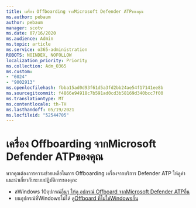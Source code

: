 ```yaml
---
title: เครื่อง Offboarding จากMicrosoft Defender ATPของคุณ
ms.author: pebaum
author: pebaum
manager: scotv
ms.date: 07/16/2020
ms.audience: Admin
ms.topic: article
ms.service: o365-administration
ROBOTS: NOINDEX, NOFOLLOW
localization_priority: Priority
ms.collection: Adm_O365
ms.custom:
- "6024"
- "9002913"
ms.openlocfilehash: fbba15ad0d93f61d5a3fd2bb24ae54f17141ee8b
ms.sourcegitcommit: f4866e94918c7b591ad0cd3b58169d340bcc7f00
ms.translationtype: MT
ms.contentlocale: th-TH
ms.lasthandoff: 05/19/2021
ms.locfileid: "52544705"
---
```

# <a name="offboarding-machines-from-the-microsoft-defender-atp-service"></a>เครื่อง Offboarding จากMicrosoft Defender ATPของคุณ

หากคุณต้องการความช่วยเหลือในการ Offboarding เครื่องจากบริการ Defender ATP ให้ดูคําแนะนําเกี่ยวกับระบบปฏิบัติการของคุณ:  

- สWindows 10อุปกรณ์[อื่นๆ ให้ดู อุปกรณ์ Offboard จากMicrosoft Defender ATPอื่น](/windows/security/threat-protection/microsoft-defender-atp/offboard-machines#offboard-windows-10-devices)
- บนอุปกรณ์ที่Windowsไม่ได้ ดู[Offboard ที่ไม่ใช่Windowsอื่น](/windows/security/threat-protection/microsoft-defender-atp/configure-endpoints-non-windows#offboard-non-windows-devices)